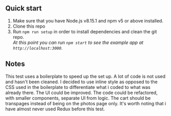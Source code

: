 ## Quick start

1.  Make sure that you have Node.js v8.15.1 and npm v5 or above installed.
2.  Clone this repo
3.  Run `npm run setup` in order to install dependencies and clean the git repo.<br />
    _At this point you can run `npm start` to see the example app at `http://localhost:3000`._

## Notes

This test uses a boilerplate to speed up the set up. A lot of code is not used and hasn't been cleaned.
I decided to use inline style as opposed to the CSS used in the boilerplate to differentiate what i coded to what was already there.
The UI could be improved.
The code could be refactored, with smaller components, separate UI from logic.
The cart should be transpages instead of being on the photos page only.
It's worth noting that i have almost never used Redux before this test.
